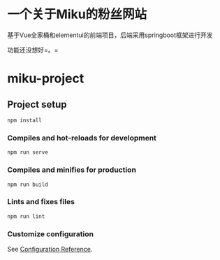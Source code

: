 # 一个关于Miku的粉丝网站

基于Vue全家桶和elementui的前端项目，后端采用springboot框架进行开发

功能还没想好=。=



# miku-project

## Project setup
```
npm install
```

### Compiles and hot-reloads for development
```
npm run serve
```

### Compiles and minifies for production
```
npm run build
```

### Lints and fixes files
```
npm run lint
```

### Customize configuration
See [Configuration Reference](https://cli.vuejs.org/config/).
